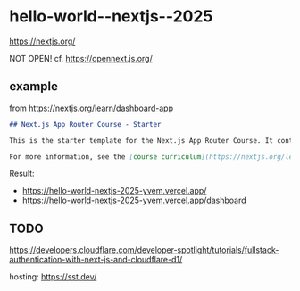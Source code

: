# hello-world--nextjs--2025

https://nextjs.org/

NOT OPEN! cf. https://opennext.js.org/

## example

from https://nextjs.org/learn/dashboard-app

```md
## Next.js App Router Course - Starter

This is the starter template for the Next.js App Router Course. It contains the starting code for the dashboard application.

For more information, see the [course curriculum](https://nextjs.org/learn) on the Next.js Website.
```

Result:
- https://hello-world-nextjs-2025-yvem.vercel.app/
- https://hello-world-nextjs-2025-yvem.vercel.app/dashboard

## TODO

https://developers.cloudflare.com/developer-spotlight/tutorials/fullstack-authentication-with-next-js-and-cloudflare-d1/

hosting: https://sst.dev/
